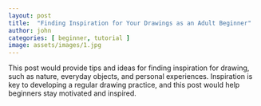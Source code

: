 ```yaml
---
layout: post
title:  "Finding Inspiration for Your Drawings as an Adult Beginner"
author: john
categories: [ beginner, tutorial ]
image: assets/images/1.jpg
---
```


This post would provide tips and ideas for finding inspiration for drawing, such as nature, everyday objects, and personal experiences. Inspiration is key to developing a regular drawing practice, and this post would help beginners stay motivated and inspired.
